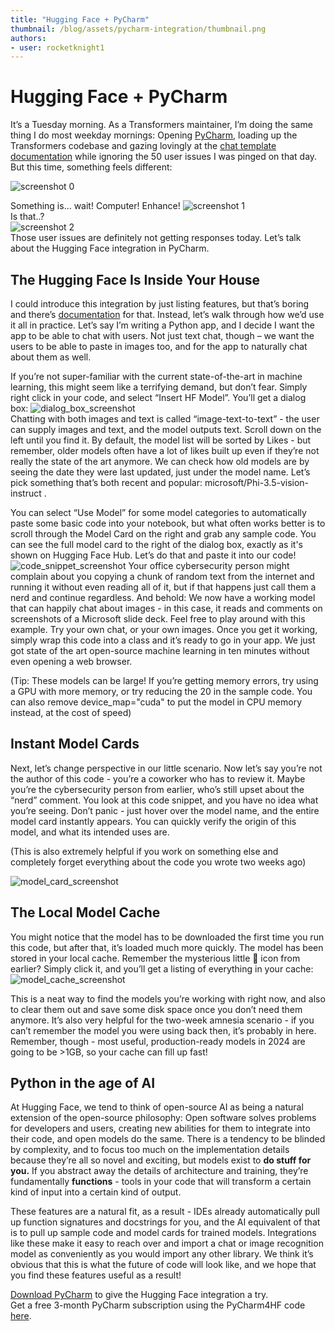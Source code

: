 ```yaml
---
title: "Hugging Face + PyCharm"
thumbnail: /blog/assets/pycharm-integration/thumbnail.png
authors:
- user: rocketknight1
---
```


# Hugging Face + PyCharm

It’s a Tuesday morning. As a Transformers maintainer, I’m doing the same thing I do most weekday mornings: Opening [PyCharm](https://jb.gg/get-pycharm-hf), loading up the Transformers codebase and gazing lovingly at the [chat template documentation](https://huggingface.co/docs/transformers/main/chat_templating) while ignoring the 50 user issues I was pinged on that day. But this time, something feels different:

![screenshot 0](assets/pycharm_integration/screenshot_0.png)

Something is… wait\! Computer\! Enhance\!
![screenshot 1](assets/pycharm_integration/screenshot_1.png)  
Is that..?  
![screenshot 2](assets/pycharm_integration/screenshot_2.png)  
Those user issues are definitely not getting responses today. Let’s talk about the Hugging Face integration in PyCharm.

## The Hugging Face Is Inside Your House

I could introduce this integration by just listing features, but that’s boring and there’s [documentation](https://www.jetbrains.com/help/pycharm/hugging-face.html) for that. Instead, let’s walk through how we’d use it all in practice. Let’s say I’m writing a Python app, and I decide I want the app to be able to chat with users. Not just text chat, though – we want the users to be able to paste in images too, and for the app to naturally chat about them as well. 

If you’re not super-familiar with the current state-of-the-art in machine learning, this might seem like a terrifying demand, but don’t fear. Simply right click in your code, and select “Insert HF Model”. You’ll get a dialog box:
![dialog_box_screenshot](assets/pycharm_integration/dialog_box_screenshot.png)  
Chatting with both images and text is called “image-text-to-text” \- the user can supply images and text, and the model outputs text. Scroll down on the left until you find it. By default, the model list will be sorted by Likes \- but remember, older models often have a lot of likes built up even if they’re not really the state of the art anymore. We can check how old models are by seeing the date they were last updated, just under the model name. Let’s pick something that’s both recent and popular: microsoft/Phi-3.5-vision-instruct . 

You can select “Use Model” for some model categories to automatically paste some basic code into your notebook, but what often works better is to scroll through the Model Card on the right and grab any sample code. You can see the full model card to the right of the dialog box, exactly as it's shown on Hugging Face Hub. Let’s do that and paste it into our code\!
![code_snippet_screenshot](assets/pycharm_integration/code_snippet_screenshot.png)
Your office cybersecurity person might complain about you copying a chunk of random text from the internet and running it without even reading all of it, but if that happens just call them a nerd and continue regardless. And behold: We now have a working model that can happily chat about images \- in this case, it reads and comments on screenshots of a Microsoft slide deck. Feel free to play around with this example. Try your own chat, or your own images. Once you get it working, simply wrap this code into a class and it’s ready to go in your app. We just got state of the art open-source machine learning in ten minutes without even opening a web browser.

(Tip: These models can be large\! If you’re getting memory errors, try using a GPU with more memory, or try reducing the 20 in the sample code. You can also remove device\_map="cuda" to put the model in CPU memory instead, at the cost of speed)

## Instant Model Cards

Next, let’s change perspective in our little scenario. Now let’s say you’re not the author of this code \- you’re a coworker who has to review it. Maybe you’re the cybersecurity person from earlier, who’s still upset about the “nerd” comment. You look at this code snippet, and you have no idea what you’re seeing. Don’t panic \- just hover over the model name, and the entire model card instantly appears. You can quickly verify the origin of this model, and what its intended uses are. 

(This is also extremely helpful if you work on something else and completely forget everything about the code you wrote two weeks ago)

![model_card_screenshot](assets/pycharm_integration/model_card_screenshot.png)

## The Local Model Cache

You might notice that the model has to be downloaded the first time you run this code, but after that, it’s loaded much more quickly. The model has been stored in your local cache. Remember the mysterious little 🤗 icon from earlier? Simply click it, and you’ll get a listing of everything in your cache:
![model_cache_screenshot](assets/pycharm_integration/model_cache_screenshot.png)

This is a neat way to find the models you’re working with right now, and also to clear them out and save some disk space once you don’t need them anymore. It’s also very helpful for the two-week amnesia scenario \- if you can’t remember the model you were using back then, it’s probably in here. Remember, though \- most useful, production-ready models in 2024 are going to be \>1GB, so your cache can fill up fast\!

## Python in the age of AI

At Hugging Face, we tend to think of open-source AI as being a natural extension of the open-source philosophy: Open software solves problems for developers and users, creating new abilities for them to integrate into their code, and open models do the same. There is a tendency to be blinded by complexity, and to focus too much on the implementation details because they’re all so novel and exciting, but models exist to **do stuff for you.** If you abstract away the details of architecture and training, they’re fundamentally **functions** \- tools in your code that will transform a certain kind of input into a certain kind of output.

These features are a natural fit, as a result \- IDEs already automatically pull up function signatures and docstrings for you, and the AI equivalent of that is to pull up sample code and model cards for trained models. Integrations like these make it easy to reach over and import a chat or image recognition model as conveniently as you would import any other library. We think it’s obvious that this is what the future of code will look like, and we hope that you find these features useful as a result\!

[Download PyCharm](https://jb.gg/get-pycharm-hf) to give the Hugging Face integration a try.  
Get a free 3-month PyCharm subscription using the PyCharm4HF code [here](http://jetbrains.com/store/redeem/).
